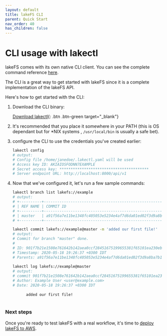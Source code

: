 ```yaml
---
layout: default
title: lakeFS CLI
parent: Quick Start
nav_order: 40
has_children: false
---
```


# CLI usage with lakectl
  
  lakeFS comes with its own native CLI client. You can see the complete command reference [here](../reference/commands.md).
  
  The CLI is a great way to get started with lakeFS since it is a complete implementation of the lakeFS API.
  
  Here's how to get started with the CLI:
  
  1. Download the CLI binary:
  
     [Download lakectl](../downloads.md){: .btn .btn-green target="_blank"}
  
  
  1. It's recommended that you place it somewhere in your PATH (this is OS dependant but for *NIX systems , `/usr/local/bin` is usually a safe bet).
  1. configure the CLI to use the credentials you've created earlier:
  
     ```bash
     lakectl config
     # output:
     # Config file /home/janedoe/.lakectl.yaml will be used
     # Access key ID: AKIAIOSFODNN7EXAMPLE
     # Secret access key: ****************************************
     # Server endpoint URL: http://localhost:8000/api/v1
     ```
  
  1. Now that we've configured it, let's run a few sample commands:
  
     ```bash
     lakectl branch list lakefs://example
     # output:
     # +----------+------------------------------------------------------------------+
     # | REF NAME | COMMIT ID                                                        |
     # +----------+------------------------------------------------------------------+
     # | master   | a91f56a7e11be1348fc405053e5234e4af7d6da01ed02f3d9a8ba7b1f71499c8 |
     # +----------+------------------------------------------------------------------+
     
     lakectl commit lakefs://example@master -m 'added our first file!'
     # output:
     # Commit for branch "master" done.
     # 
     # ID: 901f7b21e1508e761642b142aea0ccf28451675199655381f65101ea230ebb87
     # Timestamp: 2020-05-18 19:26:37 +0300 IDT
     # Parents: a91f56a7e11be1348fc405053e5234e4af7d6da01ed02f3d9a8ba7b1f71499c8
  
     lakectl log lakefs://example@master
     # output:  
     # commit 901f7b21e1508e761642b142aea0ccf28451675199655381f65101ea230ebb87
     # Author: Example User <user@example.com>
     # Date: 2020-05-18 19:26:37 +0300 IDT
       
           added our first file!
       
     ```
  
### Next steps

Once you're ready to test lakeFS with a real workflow, it's time to [deploy lakeFS to AWS](../deploying-aws/index.md).
